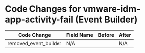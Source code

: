 # Code Changes for vmware-idm-app-activity-fail (Event Builder)

| Code Change | Field Name | Before | After |
|-------------|------------|--------|-------|
| removed_event_builder | N/A |  | N/A |